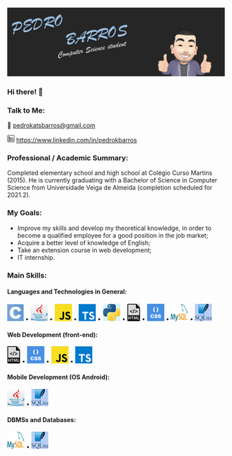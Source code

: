 ![capa](img/Capa.png)

### Hi there! 👋

### Talk to Me:
📧 pedrokatsbarros@gmail.com

![LinkedIn](img/Logo_LinkedIn.png) <https://www.linkedin.com/in/pedrokbarros>


### Professional / Academic Summary:
Completed elementary school and high school at Colégio Curso Martins (2015). He is currently graduating with a Bachelor of Science in Computer Science from Universidade Veiga de Almeida (completion scheduled for 2021.2).

### My Goals:
* Improve my skills and develop my theoretical knowledge, in order to become a qualified employee for a good position in the job market;
* Acquire a better level of knowledge of English;
* Take an extension course in web development;
* IT internship.

### Main Skills:
#### Languages ​​and Technologies in General:
![Linguagem C](img/Logo_Linguagem_C.png) • ![Linguagem Java](img/Logo2_Linguagem_Java.png) • ![Linguagem JavaScript](img/Logo_Linguagem_Java_Script.png) • ![Linguagem TypeScript](img/Logo_Linguagem_TypeScript.png) • ![Linguagem Python](img/Logo_Linguagem_Python.png) • ![Linguagem HTML](img/Logo_Linguagem_HTML.png) • ![Linguagem CSS](img/Logo_Linguagem_CSS.png) • ![SGBD MySQL](img/Logo_MySQL.png) • ![SQLite](img/Logo_SQLite.png)
#### Web Development (front-end):
![Linguagem HTML](img/Logo_Linguagem_HTML.png) • ![Linguagem CSS](img/Logo_Linguagem_CSS.png) • ![Linguagem JavaScript](img/Logo_Linguagem_Java_Script.png) • ![Linguagem TypeScript](img/Logo_Linguagem_TypeScript.png)
#### Mobile Development (OS Android):
![Linguagem Java](img/Logo2_Linguagem_Java.png) • ![SQLite](img/Logo_SQLite.png)
#### DBMSs and Databases:
![SGBD MySQL](img/Logo_MySQL.png) • ![SQLite](img/Logo_SQLite.png)

<!--
**PedroKBarros/PedroKBarros** is a ✨ _special_ ✨ repository because its `README.md` (this file) appears on your GitHub profile.

Here are some ideas to get you started:

- 🔭 I’m currently working on ...
- 🌱 I’m currently learning ...
- 👯 I’m looking to collaborate on ...
- 🤔 I’m looking for help with ...
- 💬 Ask me about ...
- 📫 How to reach me: ...
- 😄 Pronouns: ...
- ⚡ Fun fact: ...
-->
